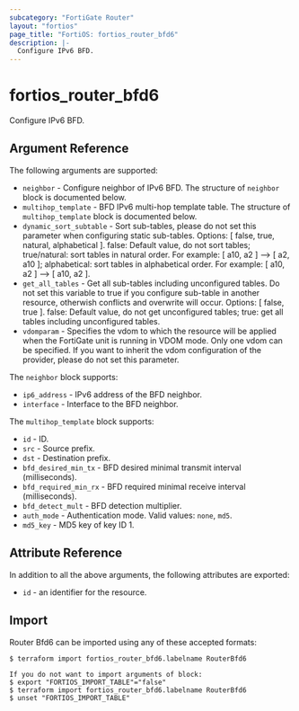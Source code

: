 ```yaml
---
subcategory: "FortiGate Router"
layout: "fortios"
page_title: "FortiOS: fortios_router_bfd6"
description: |-
  Configure IPv6 BFD.
---
```


# fortios_router_bfd6
Configure IPv6 BFD.

## Argument Reference

The following arguments are supported:

* `neighbor` - Configure neighbor of IPv6 BFD. The structure of `neighbor` block is documented below.
* `multihop_template` - BFD IPv6 multi-hop template table. The structure of `multihop_template` block is documented below.
* `dynamic_sort_subtable` - Sort sub-tables, please do not set this parameter when configuring static sub-tables. Options: [ false, true, natural, alphabetical ]. false: Default value, do not sort tables; true/natural: sort tables in natural order. For example: [ a10, a2 ] --> [ a2, a10 ]; alphabetical: sort tables in alphabetical order. For example: [ a10, a2 ] --> [ a10, a2 ].
* `get_all_tables` - Get all sub-tables including unconfigured tables. Do not set this variable to true if you configure sub-table in another resource, otherwish conflicts and overwrite will occur. Options: [ false, true ]. false: Default value, do not get unconfigured tables; true: get all tables including unconfigured tables. 
* `vdomparam` - Specifies the vdom to which the resource will be applied when the FortiGate unit is running in VDOM mode. Only one vdom can be specified. If you want to inherit the vdom configuration of the provider, please do not set this parameter.

The `neighbor` block supports:

* `ip6_address` - IPv6 address of the BFD neighbor.
* `interface` - Interface to the BFD neighbor.

The `multihop_template` block supports:

* `id` - ID.
* `src` - Source prefix.
* `dst` - Destination prefix.
* `bfd_desired_min_tx` - BFD desired minimal transmit interval (milliseconds).
* `bfd_required_min_rx` - BFD required minimal receive interval (milliseconds).
* `bfd_detect_mult` - BFD detection multiplier.
* `auth_mode` - Authentication mode. Valid values: `none`, `md5`.
* `md5_key` - MD5 key of key ID 1.


## Attribute Reference

In addition to all the above arguments, the following attributes are exported:
* `id` - an identifier for the resource.

## Import

Router Bfd6 can be imported using any of these accepted formats:
```
$ terraform import fortios_router_bfd6.labelname RouterBfd6

If you do not want to import arguments of block:
$ export "FORTIOS_IMPORT_TABLE"="false"
$ terraform import fortios_router_bfd6.labelname RouterBfd6
$ unset "FORTIOS_IMPORT_TABLE"
```
